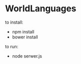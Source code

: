 WorldLanguages
==============

to install:
  * npm install
  * bower install

to run:
  * node serwer.js
